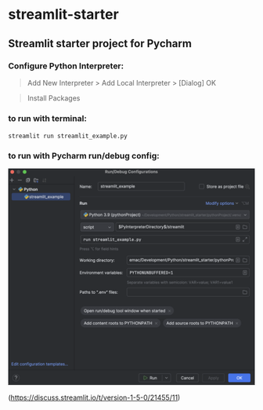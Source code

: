 # streamlit-starter
## Streamlit starter project for Pycharm





### Configure Python Interpreter:


> Add New Interpreter > Add Local Interpreter > [Dialog] OK

> Install Packages

### to run with terminal:


`streamlit run streamlit_example.py
`

### to run with Pycharm run/debug config:

![Screenshot.png](Screenshot.png)

(https://discuss.streamlit.io/t/version-1-5-0/21455/11)

